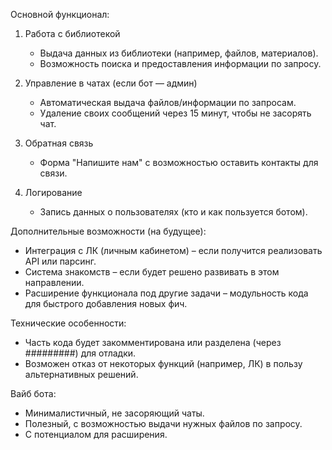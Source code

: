 Основной функционал:  
1. Работа с библиотекой  
   - Выдача данных из библиотеки (например, файлов, материалов).  
   - Возможность поиска и предоставления информации по запросу.  

2. Управление в чатах (если бот — админ)  
   - Автоматическая выдача файлов/информации по запросам.  
   - Удаление своих сообщений через 15 минут, чтобы не засорять чат.  

3. Обратная связь  
   - Форма "Напишите нам" с возможностью оставить контакты для связи.  

4. Логирование  
   - Запись данных о пользователях (кто и как пользуется ботом).  

Дополнительные возможности (на будущее):  
- Интеграция с ЛК (личным кабинетом) – если получится реализовать API или парсинг.  
- Система знакомств – если будет решено развивать в этом направлении.  
- Расширение функционала под другие задачи – модульность кода для быстрого добавления новых фич.  

Технические особенности:  
- Часть кода будет закомментирована или разделена (через #########) для отладки.  
- Возможен отказ от некоторых функций (например, ЛК) в пользу альтернативных решений.  

 Вайб бота:  
- Минималистичный, не засоряющий чаты.  
- Полезный, с возможностью выдачи нужных файлов по запросу.  
- С потенциалом для расширения.  
